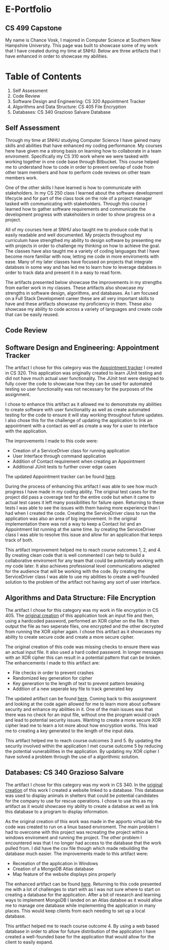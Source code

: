 # E-Portfolio
## CS 499 Capstone


My name is Chance Vosk, I majored in Computer Science at Southern New Hampshire University. This page was built to showcase some of my work that I have created during my time at SNHU. Below are three artifacts that I have enhanced in order to showcase my abilities.


# Table of Contents
1. Self Assessment
2. Code Review
3. Software Design and Engineering: CS 320 Appointment Tracker
4. Algorithms and Data Structure: CS 405 File Encryption
5. Databases: CS 340 Grazioso Salvare Database


## Self Assessment

Through my time at SNHU studying Computer Science I have gained many skills and abilities that have enhanced my coding performance. My courses here have given me a strong basis on learning how to collaborate in a team enviroment. Specifically my CS 310 work where we were tasked with working together in one code base through Bitbucket. This course helped me to understand how to code in order to prevent overlap of code from other team members and how to perform code reviews on other team members work. 

One of the other skills I have learned is how to communicate with stakeholders. In my CS 250 class I learned about the software development lifecycle and for part of the class took on the role of a project manager tasked with communicating with stakeholders. Through this course I learned how to gather software requirements and communicate the development progress with stakeholders in order to show progress on a project. 

All of my courses here at SNHU also taught me to produce code that is easily readable and well documented. My projects throughout my curriculum have strengthed my ability to design software by presenting me with projects in order to challenge my thinking on how to achieve the goal. The classes have also taught me a variety of coding languages that I have become more familiar with now, letting me code in more enviroments with ease. Many of my later classes have focused on projects that integrate databses in some way and has led me to learn how to leverage databses in order to track data and present it in a easy to read form. 

The artifacts presented below showcase the improvements in my strengths from earlier work in my classes. These artifacts also showcase my strengths in software design, algorithms, and databases. As I am focused on a Full Stack Development career these are all very important skills to have and these artifacts showcase my proficiency in them. These also showcase my ability to code across a variety of languages and create code that can be easily reused.

## Code Review


## Software Design and Engineering: Appointment Tracker

The artifact I chose for this category was the [Appointment tracker](https://github.com/voskchan/Appointment-Pre-Enhancement) I created in CS 320. This application was originally created to learn JUnit testing and did not have much actual user functionality. The JUnit test were designed to fully cover the code to showcase how they can be used for automated testing so user functionality was not necessary for the purposes of the assignment.

I chose to enhance this artifact as it allowed me to demonstrate my abilities to create software with user functionality as well as create automated testing for the code to ensure it will stay working throughout future updates. I also chose this for the challenge of updating the application to link an appointment with a contact as well as create a way for a user to interface with the application. 

The improvements I made to this code were:
- Creation of a ServiceDriver class for running application
- User Interface through command application
- Addition of Contact requirement when creating an Appointment
- Additional JUnit tests to further cover edge cases

The updated Appointment tracker can be found [here](https://github.com/voskchan/Appointment-Post-Enhancement).

During the process of enhancing this artifact I was able to see how much progress I have made in my coding ability. The original test cases for the project did pass a coverage test for the entire code but when it came to actual test cases it left many possibilities for failure open. Returning to these tests I was able to see the issues with them having more experience than I had when I created the code. Creating the ServiceDriver class to run the application was also an area of big improvement. In the original implementation there was not a way to keep a Contact list and an Appointment list running at the same time. by creating the ServiceDriver class I was able to resolve this issue and allow for an application that keeps track of both. 

This artifact improvement helped me to reach course outcomes 1, 2, and 4. By creating clean code that is well commented I can help to build a collaborative enviroment for any team that could be potentially working with my code later. It also achieves professional level communications adapted for the audience that will be working with the code. By creating the ServiceDriver class I was able to use my abilities to create a well-founded solution to the problem of the artifact not having any sort of user interface. 

## Algorithms and Data Structure: File Encryption

The artifact I chose for this category was my work in file encryption in CS 405. The [original creation](https://github.com/voskchan/File-Encryption-Pre-Enhancement) of this application took an input file and then, using a hardcoded password, performed an XOR cipher on the file. It then output the file as two seperate files, one encrypted and the other decrypted from running the XOR xipher again. I chose this artifact as it showcases my ability to create secure code and create a more secure cipher.

The original creation of this code was missing checks to ensure there was an actual input file. It also used a hard coded password. In longer messages with an XOR cipher this can result in a potential pattern that can be broken. The enhancements I made to this artifact are:
- File checks in order to prevent crashes
- Randomized key generation for cipher
- Key generation to the length of text to prevent pattern breaking
- Addition of a new seperate key file to track generated key

The updated artifact can be found [here](https://github.com/voskchan/File-Encryption-Post-Enhancement).
Coming back to this assignment and looking at the code again allowed for me to learn more about software security and enhance my abilities in it. One of the main issues was that there was no check for an input file, without one the program would crash and lead to potential security issues. Wanting to create a more secure XOR cipher lead me to learn a lot more about how encryption works. This lead me to creating a key generated to the length of the input data. 

This artifact helped me to reach course outcomes 3 and 5. By updating the security involved within the application I met course outcome 5 by reducing the potential vunerabilities in the application. By updating my XOR cipher I have solved a problem through the use of a algorithmic solution. 

## Databases: CS 340 Grazioso Salvare

The artifact I chose for this category was my work in CS 340. In the [original creation](https://github.com/voskchan/AAC-Pre-Enhancement) of this work I created a website linked to a database. This database was used to display animals in shelters that could be potential candidates for the company to use for rescue operations. I chose to use this as my artifact as it would showcase my ability to create a databse as well as link this database to a program to display information.

As the original creation of this work was made in the apporto virtual lab the code was created to run on a linux based enviroment. The main problem I had to overcome with this project was recreating the project within a windows enviroment and running the project. The other problem I encountered was that I no longer had access to the database that the work pulled from. I did have the csv file though which made rebuilding the database much easier. The improvements made to this artifact were:
- Recreation of the application in Windows
- Creation of a MongoDB Atlas database
- Map feature of the website displays pins properly

The enhanced artifact can be found [here](https://github.com/voskchan/AAC-Post-Enhancement).
Returning to this code presented me with a lot of challenges to start with as I was not sure where to start on creating a database for the application. After a bit of research and learning ways to implement MongoDB I landed on an Atlas databse as it would allow me to manage one database while implementing the application in many places. This would keep clients from each needing to set up a local database.

This artifact helped me to reach course outcome 4. By using a web based database in order to allow for future distribution of the application I have created a well-founded base for the application that would allow for the client to easily expand. 
